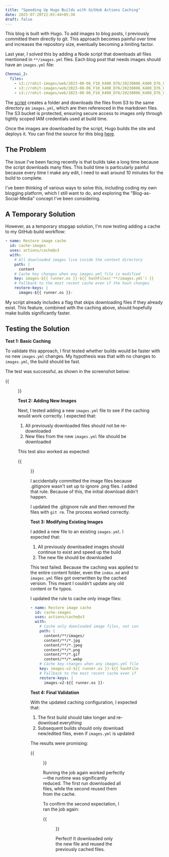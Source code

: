 ```yaml
---
title: "Speeding Up Hugo Builds with GitHub Actions Caching"
date: 2025-07-20T22:03:44+05:30
draft: false
---
```


This blog is built with Hugo. To add images to blog posts, I previously committed them directly to git. This approach becomes painful over time and increases the repository size, eventually becoming a limiting factor.

Last year, I solved this by adding a Node script that downloads all files mentioned in `**/images.yml` files. Each blog post that needs images should have an `images.yml` file:

```yaml
Chennai_2:
  files:
    - s3://rohit-images/web/2023-08-06_F10_K400_D76/20230806_K400_D76_01.jpg
    - s3://rohit-images/web/2023-08-06_F10_K400_D76/20230806_K400_D76_02.jpg
    - s3://rohit-images/web/2023-08-06_F10_K400_D76/20230806_K400_D76_03.jpg
```

The [script](https://github.com/rohitshetty/rohitshetty.github.io/blob/main/scripts/index.js) creates a folder and downloads the files from S3 to the same directory as `images.yml`, which are then referenced in the markdown files.
The S3 bucket is protected, ensuring secure access to images only through tightly scoped IAM credentials used at build time.

Once the images are downloaded by the script, Hugo builds the site and deploys it.
You can find the source for this blog [here](https://github.com/rohitshetty/rohitshetty.github.io).

## The Problem

The issue I've been facing recently is that builds take a long time because the script downloads many files. This build time is particularly painful because every time I make any edit, I need to wait around 10 minutes for the build to complete.

I've been thinking of various ways to solve this, including coding my own blogging platform, which I still want to do, and exploring the "Blog-as-Social-Media" concept I've been considering.

## A Temporary Solution

However, as a temporary stopgap solution, I'm now testing adding a cache to my GitHub build workflow:

```yaml
- name: Restore image cache
  id: cache-images
  uses: actions/cache@v3
  with:
    # All downloaded images live inside the content directory
    path: |
      content
    # Cache key changes when any images.yml file is modified
    key: images-${{ runner.os }}-${{ hashFiles('**/images.yml') }}
    # Fallback to the most recent cache even if the hash changes
    restore-keys: |
      images-${{ runner.os }}-
```

My script already includes a flag that skips downloading files if they already exist. This feature, combined with the caching above, should hopefully make builds significantly faster.

## Testing the Solution

**Test 1: Basic Caching**

To validate this approach, I first tested whether builds would be faster with no new `images.yml` changes. My hypothesis was that with no changes to `images.yml`, the build should be fast.

The test was successful, as shown in the screenshot below:

{{<figure src="/post/optimizing-build-times/Optimizing-Build-Times/ksnip_20250720-125230.png">}}

**Test 2: Adding New Images**

Next, I tested adding a new `images.yml` file to see if the caching would work correctly. I expected that:

1. All previously downloaded files should not be re-downloaded
2. New files from the new `images.yml` file should be downloaded

This test also worked as expected:

{{<figure src="/post/optimizing-build-times/Optimizing-Build-Times/ksnip_20250720-132244.png">}}

I accidentally committed the image files because .gitignore wasn't set up to ignore .png files. I added that rule. Because of this, the initial download didn't happen.

I updated the .gitignore rule and then removed the files with `git rm`. The process worked correctly.

**Test 3: Modifying Existing Images**

I added a new file to an existing `images.yml`. I expected that:

1. All previously downloaded images should continue to exist and speed up the build
2. The new file should be downloaded

This test failed. Because the caching was applied to the entire content folder, even the `index.md` and `images.yml` files got overwritten by the cached version. This meant I couldn't update any old content or fix typos.

I updated the rule to cache only image files:

```yaml
- name: Restore image cache
  id: cache-images
  uses: actions/cache@v3
  with:
    # Cache only downloaded image files, not content files
    path: |
      content/**/images/
      content/**/*.jpg
      content/**/*.jpeg
      content/**/*.png
      content/**/*.gif
      content/**/*.webp
    # Cache key changes when any images.yml file is modified
    key: images-v2-${{ runner.os }}-${{ hashFiles('**/images.yml') }}
    # Fallback to the most recent cache even if the hash changes
    restore-keys: |
      images-v2-${{ runner.os }}-
```

**Test 4: Final Validation**

With the updated caching configuration, I expected that:

1. The first build should take longer and re-download everything
2. Subsequent builds should only download new/edited files, even if `images.yml` is updated

The results were promising:

{{<figure src="/post/optimizing-build-times/Optimizing-Build-Times/ksnip_20250720-212428.png">}}

Running the job again worked perfectly—the runtime was significantly reduced. The first run downloaded all files, while the second reused them from the cache.

To confirm the second expectation, I ran the job again:

{{<figure src="/post/optimizing-build-times/Optimizing-Build-Times/ksnip_20250720-213411.png">}}

Perfect! It downloaded only the new file and reused the previously cached files.
